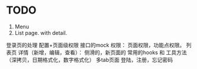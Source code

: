# TODO
1. Menu
2. List page. with detail.

登录页的处理
配置+页面级权限
接口的mock
权限： 页面权限，功能点权限。
列表页
详情（新增，编辑，查看）： 侧滑的，新页面的
常用的hooks 和 工具方法（深拷贝，日期格式化，数字格式化）
多tab页面
登陆，注册，忘记密码